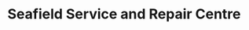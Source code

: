 ---
title: "Seafield Service and Repair Centre"
url: /edinburgh/seafield-service-and-repair-centre/
shop: car repair
---